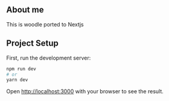 ## About me
This is woodle ported to Nextjs 
## Project Setup

First, run the development server:

```bash
npm run dev
# or
yarn dev
```

Open [http://localhost:3000](http://localhost:3000) with your browser to see the result.
